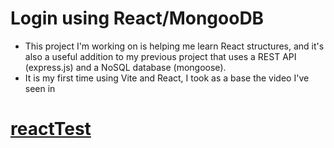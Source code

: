 # Login using React/MongooDB

- This project I'm working on is helping me learn React structures, and it's also a useful addition to my previous project that uses a REST API (express.js) and a NoSQL database (mongoose).
- It is my first time using Vite and React, I took as a base the video I've seen in <a href="https://www.youtube.com/watch?v=Rh3tobg7hEo&t=416s">
# reactTest
